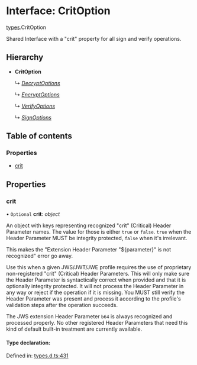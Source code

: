 # Interface: CritOption

[types](../modules/types.md).CritOption

Shared Interface with a "crit" property for all sign and verify operations.

## Hierarchy

* **CritOption**

  ↳ [*DecryptOptions*](types.decryptoptions.md)

  ↳ [*EncryptOptions*](types.encryptoptions.md)

  ↳ [*VerifyOptions*](types.verifyoptions.md)

  ↳ [*SignOptions*](types.signoptions.md)

## Table of contents

### Properties

- [crit](types.critoption.md#crit)

## Properties

### crit

• `Optional` **crit**: *object*

An object with keys representing recognized "crit" (Critical) Header Parameter
names. The value for those is either `true` or `false`. `true` when the
Header Parameter MUST be integrity protected, `false` when it's irrelevant.

This makes the "Extension Header Parameter "${parameter}" is not recognized"
error go away.

Use this when a given JWS/JWT/JWE profile requires the use of proprietary
non-registered "crit" (Critical) Header Parameters. This will only make sure
the Header Parameter is syntactically correct when provided and that it is
optionally integrity protected. It will not process the Header Parameter in
any way or reject if the operation if it is missing. You MUST still
verify the Header Parameter was present and process it according to the
profile's validation steps after the operation succeeds.

The JWS extension Header Parameter `b64` is always recognized and processed
properly. No other registered Header Parameters that need this kind of
default built-in treatment are currently available.

#### Type declaration:

Defined in: [types.d.ts:431](https://github.com/panva/jose/blob/main/src/types.d.ts#L431)

